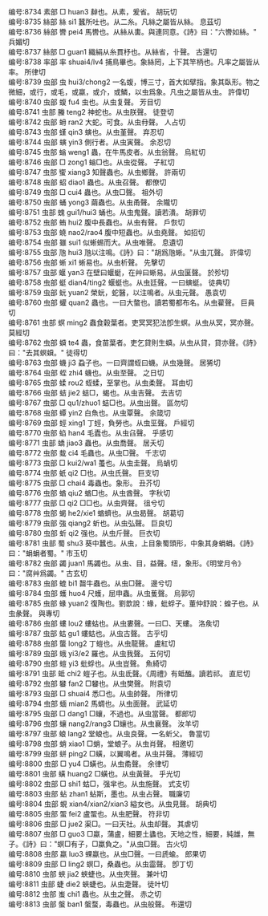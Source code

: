 <!-- { "loadSidebar": true } -->
编号:8734   素部   □   huan3   繛也。从素，爰省。   胡玩切  
编号:8735   絲部   絲   si1   蠶所吐也。从二糸。凡絲之屬皆从絲。   息茲切  
编号:8736   絲部   轡   pei4   馬轡也。从絲从軎。與連同意。《詩》曰："六轡如絲。"   兵媚切  
编号:8737   絲部   □   guan1   織絹从糸貫杼也。从絲省，卝聲。   古還切  
编号:8738   率部   率   shuai4/lv4   捕鳥畢也。象絲罔，上下其竿柄也。凡率之屬皆从率。   所律切  
编号:8739   虫部   虫   hui3/chong2   一名蝮，博三寸，首大如擘指。象其臥形。物之微細，或行，或毛，或蠃，或介，或鱗，以虫爲象。凡虫之屬皆从虫。   許偉切  
编号:8740   虫部   蝮   fu4   虫也。从虫复聲。   芳目切  
编号:8741   虫部   螣   teng2   神蛇也。从虫朕聲。   徒登切  
编号:8742   虫部   蚦   ran2   大蛇。可食。从虫冄聲。   人占切  
编号:8743   虫部   螼   qin3   螾也。从虫堇聲。   弃忍切  
编号:8744   虫部   螾   yin3   側行者。从虫寅聲。   余忍切  
编号:8745   虫部   螉   weng1   蟲，在牛馬皮者。从虫翁聲。   烏紅切  
编号:8746   虫部   □   zong1   螉□也。从虫從聲。   子紅切  
编号:8747   虫部   蠁   xiang3   知聲蟲也。从虫鄉聲。   許兩切  
编号:8748   虫部   蛁   diao1   蟲也。从虫召聲。   都僚切  
编号:8749   虫部   □   cui4   蟲也。从虫□聲。   祖外切  
编号:8750   虫部   蛹   yong3   繭蟲也。从虫甬聲。   余隴切  
编号:8751   虫部   螝   gui1/hui3   蛹也。从虫鬼聲。讀若潰。   胡罪切  
编号:8752   虫部   蛕   hui2   腹中長蟲也。从虫有聲。   戶恢切  
编号:8753   虫部   蟯   nao2/rao4   腹中短蟲也。从虫堯聲。   如招切  
编号:8754   虫部   雖   sui1   似蜥蜴而大。从虫唯聲。   息遺切  
编号:8755   虫部   虺   hui3   虺以注鳴。《詩》曰："胡爲虺蜥。"从虫兀聲。   許偉切  
编号:8756   虫部   蜥   xi1   蜥易也。从虫析聲。   先擊切  
编号:8757   虫部   蝘   yan3   在壁曰蝘蜓，在艸曰蜥易。从虫匽聲。   於殄切  
编号:8758   虫部   蜓   dian4/ting2   蝘蜓也。从虫廷聲。一曰螾蜓。   徒典切  
编号:8759   虫部   蚖   yuan2   榮蚖，蛇醫，以注鳴者。从虫元聲。   愚袁切  
编号:8760   虫部   蠸   quan2   蟲也。一曰大螫也。讀若蜀都布名。从虫雚聲。   巨員切  
编号:8761   虫部   螟   ming2   蟲食穀葉者。吏冥冥犯法卽生螟。从虫从冥，冥亦聲。   莫經切  
编号:8762   虫部   蟘   te4   蟲，食苗葉者。吏乞貸則生蟘。从虫从貸，貸亦聲。《詩》曰："去其螟蟘。"   徒得切  
编号:8763   虫部   蟣   ji3   蝨子也。一曰齊謂蛭曰蟣。从虫幾聲。   居狶切  
编号:8764   虫部   蛭   zhi4   蟣也。从虫至聲。   之日切  
编号:8765   虫部   蝚   rou2   蛭蝚，至掌也。从虫柔聲。   耳由切  
编号:8766   虫部   蛣   jie2   蛣□，蝎也。从虫吉聲。   去吉切  
编号:8767   虫部   □   qu1/zhuo1   蛣□也。从虫出聲。   區勿切  
编号:8768   虫部   蟫   yin2   白魚也。从虫覃聲。   余箴切  
编号:8769   虫部   蛵   xing1   丁蛵，負勞也。从虫巠聲。   戶經切  
编号:8770   虫部   蜭   han4   毛蠹也。从虫臽聲。   乎感切  
编号:8771   虫部   蟜   jiao3   蟲也。从虫喬聲。   居夭切  
编号:8772   虫部   蛓   ci4   毛蟲也。从虫□聲。   千志切  
编号:8773   虫部   □   kui2/wa1   蠆也。从虫圭聲。   烏蝸切  
编号:8774   虫部   蚔   qi2   □也。从虫氏聲。   巨支切  
编号:8775   虫部   □   chai4   毒蟲也。象形。   丑芥切  
编号:8776   虫部   蝤   qiu2   蝤□也。从虫酋聲。   字秋切  
编号:8777   虫部   □   qi2   □□也。从虫齊聲。   徂兮切  
编号:8778   虫部   蝎   he2/xie1   蝤蠐也。从虫曷聲。   胡葛切  
编号:8779   虫部   強   qiang2   蚚也。从虫弘聲。   巨良切  
编号:8780   虫部   蚚   qi2   强也。从虫斤聲。   巨衣切  
编号:8781   虫部   蜀   shu3   葵中蠶也。从虫，上目象蜀頭形，中象其身蜎蜎。《詩》曰："蜎蜎者蜀。"   市玉切  
编号:8782   虫部   蠲   juan1   馬蠲也。从虫、目，益聲。纽，象形。《明堂月令》曰："腐艸爲蠲。"   古玄切  
编号:8783   虫部   螕   bi1   齧牛蟲也。从虫□聲。   邊兮切  
编号:8784   虫部   蠖   huo4   尺蠖，屈申蟲。从虫蒦聲。   烏郭切  
编号:8785   虫部   蝝   yuan2   復陶也。劉歆說：蝝，蚍蜉子。董仲舒說：蝗子也。从虫彖聲。   與專切  
编号:8786   虫部   螻   lou2   螻蛄也。从虫婁聲。一曰□、天螻。   洛矦切  
编号:8787   虫部   蛄   gu1   螻蛄也。从虫古聲。   古乎切  
编号:8788   虫部   蠪   long2   丁螘也。从虫龍聲。   盧紅切  
编号:8789   虫部   蛾   yi3/e2   羅也。从虫我聲。   五何切  
编号:8790   虫部   螘   yi3   蚍蜉也。从虫豈聲。   魚綺切  
编号:8791   虫部   蚳   chi2   螘子也。从虫氐聲。《周禮》有蚳醢。讀若祁。   直尼切  
编号:8792   虫部   蠜   fan2   □蠜也。从虫樊聲。   附袁切  
编号:8793   虫部   □   shuai4   悉□也。从虫帥聲。   所律切  
编号:8794   虫部   蝒   mian2   馬蜩也。从虫面聲。   武延切  
编号:8795   虫部   □   dang1   □蠰，不過也。从虫當聲。   都郎切  
编号:8796   虫部   蠰   nang2/rang3   □蠰也。从虫襄聲。   汝羊切  
编号:8797   虫部   蜋   lang2   堂蜋也。从虫良聲。一名蚚父。   魯當切  
编号:8798   虫部   蛸   xiao1   □蛸，堂蜋子。从虫肖聲。   相邀切  
编号:8799   虫部   蛢   ping2   □蟥，以翼鳴者。从虫并聲。   薄經切  
编号:8800   虫部   □   yu4   □蟥也。从虫矞聲。   余律切  
编号:8801   虫部   蟥   huang2   □蟥也。从虫黃聲。   乎光切  
编号:8802   虫部   □   shi1   蛄□，强芈也。从虫施聲。   式支切  
编号:8803   虫部   蛅   zhan1   蛅斯，墨也。从虫占聲。   職廉切  
编号:8804   虫部   蜆   xian4/xian2/xian3   縊女也。从虫見聲。   胡典切  
编号:8805   虫部   蜰   fei2   盧蜰也。从虫肥聲。   符非切  
编号:8806   虫部   □   jue2   渠□。一曰天社。从虫却聲。   其虐切  
编号:8807   虫部   □   guo3   □蠃，蒲盧，細要土蠭也。天地之性，細要，純雄，無子。《詩》曰："螟□有子，□蠃負之。"从虫□聲。   古火切  
编号:8808   虫部   蠃   luo3   蜾蠃也。从虫□聲。一曰虒蝓。   郎果切  
编号:8809   虫部   □   ling2   螟□，桑蟲也。从虫霝聲。   卽丁切  
编号:8810   虫部   蛺   jia2   蛺蜨也。从虫夾聲。   兼叶切  
编号:8811   虫部   蜨   die2   蛺蜨也。从虫疌聲。   徒叶切  
编号:8812   虫部   蚩   chi1   蟲也。从虫之聲。   赤之切  
编号:8813   虫部   螌   ban1   螌蝥，毒蟲也。从虫般聲。   布還切  
